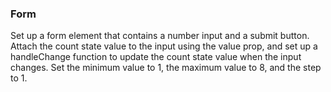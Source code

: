 ### Form

Set up a form element that contains a number input
and a submit button. Attach the count state value to the input using the value prop,
and set up a handleChange function to update the count state value when the input changes.
Set the minimum value to 1, the maximum value to 8, and the step to 1.